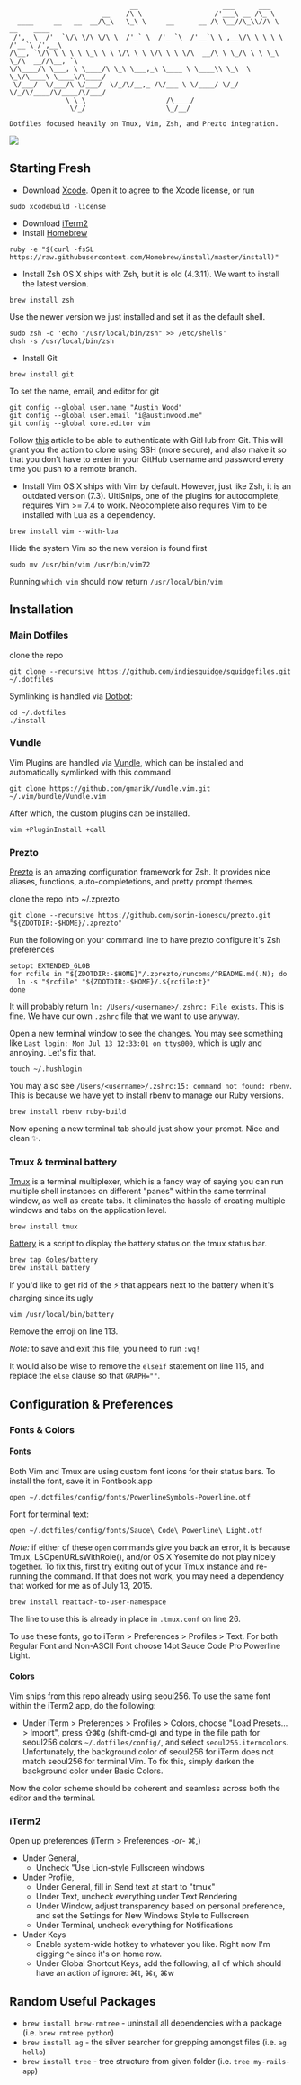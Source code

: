 ```
                              __                     ___      ___
                       __    /\ \                  /'___\ __ /\_ \
  ____     __   __  __/\_\   \_\ \     __      __ /\ \__//\_\\//\ \      __    ____
 /',__\  /'__`\/\ \/\ \/\ \  /'_` \  /'_ `\  /'__`\ \ ,__\/\ \ \ \ \   /'__`\ /',__\
/\__, `\/\ \ \ \ \ \_\ \ \ \/\ \ \ \/\ \ \ \/\  __/\ \ \_/\ \ \ \_\ \_/\  __//\__, `\
\/\____/\ \___, \ \____/\ \_\ \___,_\ \____ \ \____\\ \_\  \ \_\/\____\ \____\/\____/
 \/___/  \/___/\ \/___/  \/_/\/__,_ /\/___ \ \/____/ \/_/   \/_/\/____/\/____/\/___/
              \ \_\                    /\____/
               \/_/                    \_/__/

Dotfiles focused heavily on Tmux, Vim, Zsh, and Prezto integration.
```
![](http://i.imgur.com/LqxwqWo.jpg)

## Starting Fresh

* Download [Xcode](https://itunes.apple.com/us/app/xcode/id497799835?ls=1&mt=12). Open it to agree to the Xcode license, or run
```shell
sudo xcodebuild -license
```
* Download [iTerm2](https://www.iterm2.com/downloads.html)
* Install [Homebrew](http://brew.sh/)
```shell
ruby -e "$(curl -fsSL https://raw.githubusercontent.com/Homebrew/install/master/install)"
```
* Install Zsh
OS X ships with Zsh, but it is old (4.3.11). We want to install the latest version.
```shell
brew install zsh
```
Use the newer version we just installed and set it as the default shell.
```shell
sudo zsh -c 'echo "/usr/local/bin/zsh" >> /etc/shells'
chsh -s /usr/local/bin/zsh
```
* Install Git
```shell
brew install git
```
To set the name, email, and editor for git
```shell
git config --global user.name "Austin Wood"
git config --global user.email "i@austinwood.me"
git config --global core.editor vim
```
Follow [this](https://help.github.com/articles/generating-ssh-keys/) article to be able to authenticate with GitHub from Git. This will grant you the action to clone using SSH (more secure), and also make it so that you don't have to enter in your GitHub username and password every time you push to a remote branch.
* Install Vim
OS X ships with Vim by default. However, just like Zsh, it is an outdated version (7.3). UltiSnips, one of the plugins for autocomplete, requires Vim >= 7.4 to work. Neocomplete also requires Vim to be installed with Lua as a dependency.
```shell
brew install vim --with-lua
```
Hide the system Vim so the new version is found first
```shell
sudo mv /usr/bin/vim /usr/bin/vim72
```
Running `which vim` should now return `/usr/local/bin/vim`

## Installation

### Main Dotfiles

clone the repo
```shell
git clone --recursive https://github.com/indiesquidge/squidgefiles.git ~/.dotfiles
```

Symlinking is handled via [Dotbot](https://github.com/anishathalye/dotbot):
```shell
cd ~/.dotfiles
./install
```

### Vundle
Vim Plugins are handled via [Vundle](https://github.com/gmarik/Vundle.vim),
which can be installed and automatically symlinked with this command
```shell
git clone https://github.com/gmarik/Vundle.vim.git ~/.vim/bundle/Vundle.vim
```
After which, the custom plugins can be installed.
```shell
vim +PluginInstall +qall
```

### Prezto
[Prezto](https://github.com/indiesquidge/prezto) is an amazing configuration
framework for Zsh. It provides nice aliases, functions, auto-completetions, and
pretty prompt themes.

clone the repo into ~/.zprezto
```shell
git clone --recursive https://github.com/sorin-ionescu/prezto.git "${ZDOTDIR:-$HOME}/.zprezto"
```

Run the following on your command line to have prezto configure it's Zsh preferences
```shell
setopt EXTENDED_GLOB
for rcfile in "${ZDOTDIR:-$HOME}"/.zprezto/runcoms/^README.md(.N); do
  ln -s "$rcfile" "${ZDOTDIR:-$HOME}/.${rcfile:t}"
done
```
It will probably return `ln: /Users/<username>/.zshrc: File exists`. This is fine. We have our own `.zshrc` file that we want to use anyway.

Open a new terminal window to see the changes. You may see something like `Last login: Mon Jul 13 12:33:01 on ttys000`, which is ugly and annoying. Let's fix that.
```shell
touch ~/.hushlogin
```
You may also see `/Users/<username>/.zshrc:15: command not found: rbenv`. This is because we have yet to install rbenv to manage our Ruby versions.
```shell
brew install rbenv ruby-build
```
Now opening a new terminal tab should just show your prompt. Nice and clean :sparkles:.

### Tmux & terminal battery
[Tmux](https://tmux.github.io/) is a terminal multiplexer, which is a fancy way of saying you can run multiple shell instances on different "panes" within the same terminal window, as well as create tabs. It eliminates the hassle of creating multiple windows and tabs on the application level.
```shell
brew install tmux
```

[Battery](https://github.com/Goles/Battery) is a script to display the battery status on the tmux status bar.
```shell
brew tap Goles/battery
brew install battery
```
If you'd like to get rid of the :zap: that appears next to the battery when it's charging since its ugly
```shell
vim /usr/local/bin/battery
```
Remove the emoji on line 113.

_Note:_ to save and exit this file, you need to run `:wq!`

It would also be wise to remove the `elseif` statement on line 115, and replace the `else` clause so that `GRAPH=""`.

## Configuration & Preferences

### Fonts & Colors

#### Fonts
Both Vim and Tmux are using custom font icons for their status bars. To install the font, save it in Fontbook.app
```shell
open ~/.dotfiles/config/fonts/PowerlineSymbols-Powerline.otf
```
Font for terminal text:
```shell
open ~/.dotfiles/config/fonts/Sauce\ Code\ Powerline\ Light.otf
```

_Note:_ if either of these `open` commands give you back an error, it is because Tmux, LSOpenURLsWithRole(), and/or OS X Yosemite do not play nicely together. To fix this, first try exiting out of your Tmux instance and re-running the command. If that does not work, you may need a dependency that worked for me as of July 13, 2015.
```shell
brew install reattach-to-user-namespace
```
The line to use this is already in place in `.tmux.conf` on line 26.

To use these fonts, go to iTerm > Preferences > Profiles > Text. For both Regular Font and Non-ASCII Font choose 14pt Sauce Code Pro Powerline Light.

#### Colors
Vim ships from this repo already using seoul256. To use the same font within the iTerm2 app, do the following:
* Under iTerm > Preferences > Profiles > Colors, choose "Load Presets... > Import", press ⇧⌘g (shift-cmd-g) and type in the file path for seoul256 colors `~/.dotfiles/config/`, and select `seoul256.itermcolors`. Unfortunately, the background color of seoul256 for iTerm does not match seoul256 for terminal Vim. To fix this, simply darken the background color under Basic Colors.

Now the color scheme should be coherent and seamless across both the editor and the terminal.

### iTerm2

Open up preferences (iTerm > Preferences _-or-_ ⌘,)
* Under General,
  * Uncheck "Use Lion-style Fullscreen windows
* Under Profile,
  * Under General, fill in Send text at start to "tmux"
  * Under Text, uncheck everything under Text Rendering
  * Under Window, adjust transparency based on personal preference, and set the Settings for New Windows Style to       Fullscreen
  * Under Terminal, uncheck everything for Notifications
* Under Keys
  * Enable system-wide hotkey to whatever you like. Right now I'm digging `^e` since it's on home row.
  * Under Global Shortcut Keys, add the following, all of which should have an action of ignore: ⌘t, ⌘r, ⌘w

## Random Useful Packages
* `brew install brew-rmtree` - uninstall all dependencies with a package (i.e. `brew rmtree python`)
* `brew install ag` - the silver searcher for grepping amongst files (i.e. `ag hello`)
* `brew install tree` - tree structure from given folder (i.e. `tree my-rails-app`)
